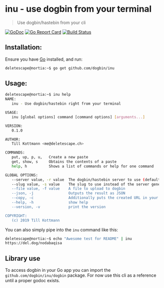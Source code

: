 # inu - use dogbin from your terminal

> Use dogbin/hastebin from your cli

[![GoDoc](https://godoc.org/github.com/dogbin/inu/dogbin?status.svg)](https://godoc.org/github.com/dogbin/inu/dogbin)
[![Go Report Card](https://goreportcard.com/badge/github.com/dogbin/inu)](https://goreportcard.com/report/github.com/dogbin/inu)
[![Build Status](https://travis-ci.com/dogbin/inu.svg?branch=master)](https://travis-ci.com/dogbin/inu)

## Installation:

Ensure you have [Go](https://golang.org) installed, and run:

```bash
deletescape@nortia:~$ go get github.com/dogbin/inu
```

## Usage:

```bash
deletescape@nortia:~$ inu help
NAME:
   inu - Use dogbin/hastebin right from your terminal

USAGE:
   inu [global options] command [command options] [arguments...]

VERSION:
   0.1.0

AUTHOR:
   Till Kottmann <me@deletescape.ch>

COMMANDS:
   put, up, p, u,   Create a new paste
   get, show, s     Obtains the contents of a paste
   help, h          Shows a list of commands or help for one command

GLOBAL OPTIONS:
   --server value, -r value  The dogbin/hastebin server to use (default: "del.dog") [%DOGBIN_SERVER%] [~/.inu/server]
   --slug value, -s value    The slug to use instead of the server generated one [haste doesn't support this]
   --file value, -f value    A file to upload to dogbin
   --json, -j                Outputs the result as JSON
   --copy, -c                Additionally puts the created URL in your clipboard
   --help, -h                show help
   --version, -v             print the version

COPYRIGHT:
   (c) 2019 Till Kottmann
```

You can also simply pipe into the `inu` command like this:

```bash
deletescape@nortia:~$ echo "Awesome test for README" | inu
https://del.dog/nodabaqisa
```

## Library use

To access dogbin in your Go app you can import the `github.com/dogbin/inu/dogbin` package. For now use this cli as a reference until a proper godoc exists.
